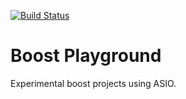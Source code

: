 [![Build Status](https://travis-ci.org/Attict/boost_playground.svg?branch=master)](https://travis-ci.org/Attict/boost_playground)

# Boost Playground

Experimental boost projects using ASIO.
